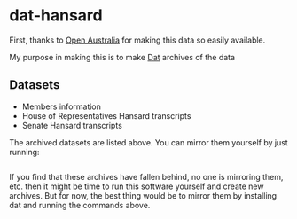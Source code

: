 # dat-hansard

First, thanks to [Open Australia](http://openaustralia.org) for making this data so easily available.

My purpose in making this is to make [Dat](http://dat.land) archives of the data

## Datasets

* Members information
* House of Representatives Hansard transcripts
* Senate Hansard transcripts

The archived datasets are listed above. You can mirror them yourself by just running:

```

```

If you find that these archives have fallen behind, no one is mirroring them, etc. then it might be time to run this software yourself and create new archives. But for now, the best thing would be to mirror them by installing dat and running the commands above.
